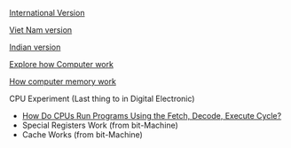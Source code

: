 
[International Version](https://youtube.com/playlist?list=PL8dPuuaLjXtNlUrzyH5r6jN9ulIgZBpdo&si=sMpucjKvd48I-nsE)

[Viet Nam version](https://youtube.com/playlist?list=PLnRl-W3gZI79kfp8E7lcDkImtMHA6FIfr&si=36fTyQc8gbOAZdBL) 

[Indian version](https://youtube.com/playlist?list=PLwjK_iyK4LLBC_so3odA64E2MLgIRKafl&si=Losg16aAln7UNzuy)

[Explore how Computer work](https://youtube.com/playlist?list=PLFt_AvWsXl0dPhqVsKt1Ni_46ARyiCGSq&si=1ffIwmwqIzF6SHZO)

[How computer memory work](https://youtu.be/7J7X7aZvMXQ?si=rcOpqcd58OXdNKAS)

CPU Experiment (Last thing to in Digital Electronic)
+ [How Do CPUs Run Programs Using the Fetch, Decode, Execute Cycle?](https://youtu.be/ctjnYgCo8Bc?si=w-PvIcMqPYHH-CHH)
+ Special Registers Work (from bit-Machine)
+ Cache Works (from bit-Machine)


